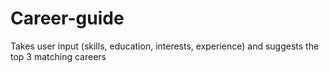# Career-guide
Takes user input (skills, education, interests, experience) and suggests the top 3 matching careers
